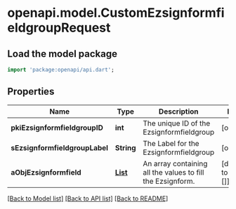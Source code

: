 # openapi.model.CustomEzsignformfieldgroupRequest

## Load the model package
```dart
import 'package:openapi/api.dart';
```

## Properties
Name | Type | Description | Notes
------------ | ------------- | ------------- | -------------
**pkiEzsignformfieldgroupID** | **int** | The unique ID of the Ezsignformfieldgroup | [optional] 
**sEzsignformfieldgroupLabel** | **String** | The Label for the Ezsignformfieldgroup | [optional] 
**aObjEzsignformfield** | [**List<CustomEzsignformfieldRequest>**](CustomEzsignformfieldRequest.md) | An array containing all the values to fill the Ezsignform. | [default to const []]

[[Back to Model list]](../README.md#documentation-for-models) [[Back to API list]](../README.md#documentation-for-api-endpoints) [[Back to README]](../README.md)


